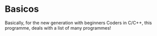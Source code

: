 Basicos
=======

Basically, for the new generation with beginners Coders in C/C++, this programme, deals with a list of many programmes!
